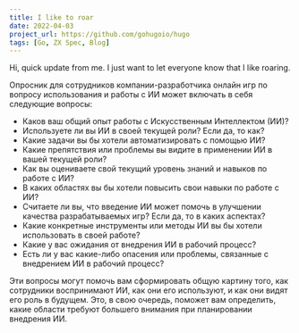```yaml
---
title: I like to roar
date: 2022-04-03
project_url: https://github.com/gohugoio/hugo
tags: [Go, ZX Spec, Blog]
---
```

Hi, quick update from me. I just want to let everyone know that I like roaring.

Опросник для сотрудников компании-разработчика онлайн игр по вопросу использования и работы с ИИ может включать в себя следующие вопросы:

* Каков ваш общий опыт работы с Искусственным Интеллектом (ИИ)?
* Используете ли вы ИИ в своей текущей роли? Если да, то как?
* Какие задачи вы бы хотели автоматизировать с помощью ИИ?
* Какие препятствия или проблемы вы видите в применении ИИ в вашей текущей роли?
* Как вы оцениваете свой текущий уровень знаний и навыков по работе с ИИ?
* В каких областях вы бы хотели повысить свои навыки по работе с ИИ?
* Считаете ли вы, что введение ИИ может помочь в улучшении качества разрабатываемых игр? Если да, то в каких аспектах?
* Какие конкретные инструменты или методы ИИ вы бы хотели использовать в своей работе?
* Какие у вас ожидания от внедрения ИИ в рабочий процесс?
* Есть ли у вас какие-либо опасения или проблемы, связанные с внедрением ИИ в рабочий процесс?

Эти вопросы могут помочь вам сформировать общую картину того, как сотрудники воспринимают ИИ, как они его используют, и как они видят его роль в будущем. Это, в свою очередь, поможет вам определить, какие области требуют большего внимания при планировании внедрения ИИ.